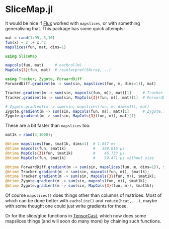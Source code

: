 # SliceMap.jl

It would be nice if [Flux](https://github.com/FluxML/Flux.jl) worked with `mapslices`, 
or with something generalising that. This package has some quick attempts:

```julia
mat = rand(1:99, 3,10)
fun(x) = 2 .+ x.^2
mapslices(fun, mat, dims=1)

using SliceMap

mapcols(fun, mat)     # eachcol(m)
MapCols{3}(fun, mat)  # reinterpret(SArray,...)

using Tracker, Zygote, ForwardDiff
ForwardDiff.gradient(m -> sum(sin, mapslices(fun, m, dims=1)), mat)

Tracker.gradient(m -> sum(sin, mapcols(fun, m)), mat)[1]     # Tracker.forward per slice
Tracker.gradient(m -> sum(sin, MapCols{3}(fun, m)), mat)[1]  # ForwardDiff on slices

# Zygote.gradient(m -> sum(sin, mapslices(fun, m, dims=1)), mat)
Zygote.gradient(m -> sum(sin, mapcols(fun, m)), mat)[1]      # Zygote.forward 
Zygote.gradient(m -> sum(sin, MapCols{3}(fun, m)), mat)[1]
```

These are a bit faster than `mapslices` too:

```julia
mat1k = rand(3,1000);

@btime mapslices(fun, $mat1k, dims=1)  # 1.017 ms
@btime mapcols(fun, $mat1k)            #   399.016 μs
@btime MapCols{3}(fun, $mat1k)         #    46.733 μs
@btime MapCols(fun, $mat1k)            #    59.471 μs without size

@btime ForwardDiff.gradient(m -> sum(sin, mapslices(fun, m, dims=1)), $mat1k); # 372.705 ms
@btime Tracker.gradient(m -> sum(sin, mapcols(fun, m)), $mat1k);               #  70.203 ms
@btime Tracker.gradient(m -> sum(sin, MapCols{3}(fun, m)), $mat1k);            #     255.032 μs
@btime Zygote.gradient(m -> sum(sin, mapcols(fun, m)), $mat1k);                #  20.018 ms
@btime Zygote.gradient(m -> sum(sin, MapCols{3}(fun, m)), $mat1k);             #     354.112 μs
```

Of course `mapslices()` does things other than columns of matrices. 
Most of which can be done better with `eachslice()` and `reduce(hcat,...)`, 
maybe with some thought one could just write gradients for those. 

Or for the slice/glue functions in [TensorCast](https://github.com/mcabbott/TensorCast.jl),
which now does some mapslices things (and will soon do many more) by chaining such functions.

